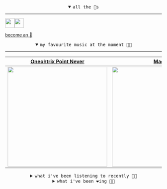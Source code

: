 <details open>

<summary align="center"><samp>all the 🥚s</samp></summary>
<hr />

<a href="https://github.com/pvinis"><img src="https://avatars.githubusercontent.com/u/100233?s=90&v=4" width="30" height="30" /><a href="https://github.com/maxPugh"><img src="https://avatars.githubusercontent.com/u/46350013?s=90&u=52a601eaa2d272b35477d096fe782ebf0a8a1f68&v=4" width="30" height="30" />

<samp><a href="https://github.com/bitttttten/bitttttten/stargazers">become an 🥚</a></samp>

</details>

<details open>

<summary align="center"><samp>my favourite music at the moment 🎵🎶</samp></summary>
<hr />

<!-- toc -->

| [Oneohtrix Point Never](https://open.spotify.com/artist/2wPDbhaGXCqROrVmwDdCrK)                                                                                  | [Madlib](https://open.spotify.com/artist/5LhTec3c7dcqBvpLRWbMcf)                                                                                                 | [Four Tet](https://open.spotify.com/artist/7Eu1txygG6nJttLHbZdQOh)                                                                                               | [Half Japanese](https://open.spotify.com/artist/1YPYaJyUobMi0eABhZo92N)                                                                                          |
| ---------------------------------------------------------------------------------------------------------------------------------------------------------------- | ---------------------------------------------------------------------------------------------------------------------------------------------------------------- | ---------------------------------------------------------------------------------------------------------------------------------------------------------------- | ---------------------------------------------------------------------------------------------------------------------------------------------------------------- |
| [<img src="https://i.scdn.co/image/0513eb98de7ee505153e9175f79e3fb59457c9aa" width="320" height="auto">](https://open.spotify.com/artist/2wPDbhaGXCqROrVmwDdCrK) | [<img src="https://i.scdn.co/image/e73ab683f7db79f808d05538cc4390b4e5d47804" width="320" height="auto">](https://open.spotify.com/artist/5LhTec3c7dcqBvpLRWbMcf) | [<img src="https://i.scdn.co/image/ab6761610000e5eb84e29d09b4917bec2700a0d7" width="320" height="auto">](https://open.spotify.com/artist/7Eu1txygG6nJttLHbZdQOh) | [<img src="https://i.scdn.co/image/343030cd1b4e0099e084929ca5ea0e71f761e657" width="320" height="auto">](https://open.spotify.com/artist/1YPYaJyUobMi0eABhZo92N) |

<!-- tocstop -->

</details>

<details>

<summary align="center"><samp>what i've been listening to recently 🎵🎶</samp></summary>
<hr />

<!-- toc -->

| [Yawn<br />Bullion](https://open.spotify.com/track/67xLmsmuyjjHj6jof81JnL)                                                                                      | [No Nightmares<br />Oneohtrix Point Never](https://open.spotify.com/track/0JlwmGK34Lbe62xPbpsmSb)                                                               | [The Barrel<br />Aldous Harding](https://open.spotify.com/track/06lw2dBFqdXhAErz7Xz9Zs)                                                                         | [New Love Cassette (Mark Ronso…<br />Angel Olsen, Mark Ronson](https://open.spotify.com/track/3zYomc4obtzqmHbI7BJRBT)                                           |
| --------------------------------------------------------------------------------------------------------------------------------------------------------------- | --------------------------------------------------------------------------------------------------------------------------------------------------------------- | --------------------------------------------------------------------------------------------------------------------------------------------------------------- | --------------------------------------------------------------------------------------------------------------------------------------------------------------- |
| [<img src="https://i.scdn.co/image/c2bccd0651fd8f6f46897a181ab22f5c07559c45" width="320" height="auto">](https://open.spotify.com/track/67xLmsmuyjjHj6jof81JnL) | [<img src="https://i.scdn.co/image/0513eb98de7ee505153e9175f79e3fb59457c9aa" width="320" height="auto">](https://open.spotify.com/track/0JlwmGK34Lbe62xPbpsmSb) | [<img src="https://i.scdn.co/image/660031ea75a9b5cd0f2eb324e1af921b14eca7cd" width="320" height="auto">](https://open.spotify.com/track/06lw2dBFqdXhAErz7Xz9Zs) | [<img src="https://i.scdn.co/image/8d82d1f1b653dc171eb8cf3ab3e1d62d6d0d3107" width="320" height="auto">](https://open.spotify.com/track/3zYomc4obtzqmHbI7BJRBT) |

<!-- tocstop -->

</details>

<details>

<summary align="center"><samp>what i've been ❤️ing 🎵🎶</samp></summary>
<hr />

<!-- toc -->

| [Valley Boy Goth<br />Various Artists](https://open.spotify.com/album/6KsTaQpjptXh6qCbWUvgk8)                                                                   | [The March That is Unstoppable<br />Danalogue, Alabaster DePlume](https://open.spotify.com/album/0RL4c6eMUpjjqUvWdMtBec)                                        | [New Love Cassette (Mark Ronso…<br />Angel Olsen](https://open.spotify.com/album/2eZ5bdqneW2YcfUMI9Kcbs)                                                        | [Yawn<br />Bullion](https://open.spotify.com/album/2oEZ6GTOXbcX7k3XyfCoQ0)                                                                                      |
| --------------------------------------------------------------------------------------------------------------------------------------------------------------- | --------------------------------------------------------------------------------------------------------------------------------------------------------------- | --------------------------------------------------------------------------------------------------------------------------------------------------------------- | --------------------------------------------------------------------------------------------------------------------------------------------------------------- |
| [<img src="https://i.scdn.co/image/ab67616d0000b273e5aa0c1e0e5388e5bd03b912" width="320" height="auto">](https://open.spotify.com/album/6KsTaQpjptXh6qCbWUvgk8) | [<img src="https://i.scdn.co/image/ab67616d0000b27360226dfc0cfb75ec787cde54" width="320" height="auto">](https://open.spotify.com/album/0RL4c6eMUpjjqUvWdMtBec) | [<img src="https://i.scdn.co/image/ab67616d0000b2734ec267a9558f73bdebbf52a0" width="320" height="auto">](https://open.spotify.com/album/2eZ5bdqneW2YcfUMI9Kcbs) | [<img src="https://i.scdn.co/image/ab67616d0000b273bde419e22878f571562fe302" width="320" height="auto">](https://open.spotify.com/album/2oEZ6GTOXbcX7k3XyfCoQ0) |

<!-- tocstop -->

</details>

